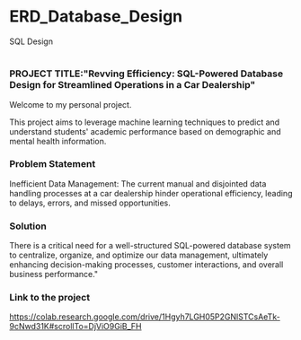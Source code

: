 # ERD_Database_Design
SQL Design
# <h1 align="center" id="heading"> 
</h1>


 

### PROJECT TITLE:"Revving Efficiency: SQL-Powered Database Design for Streamlined Operations in a Car Dealership"
Welcome to my personal project.

This project aims to leverage machine learning techniques to predict and understand students' academic performance based on demographic and mental health information.

### Problem Statement
Inefficient Data Management: The current manual and disjointed data handling processes at a car dealership hinder operational efficiency, leading to delays, errors, and missed opportunities. 
### Solution
There is a critical need for a well-structured SQL-powered database system to centralize, organize, and optimize our data management, ultimately enhancing decision-making processes, customer interactions, and overall business performance."

### Link to the project 
https://colab.research.google.com/drive/1Hgyh7LGH05P2GNlSTCsAeTk-9cNwd31K#scrollTo=DjViO9GiB_FH
